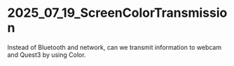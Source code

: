 # 2025_07_19_ScreenColorTransmission
Instead of Bluetooth and network, can we transmit information to webcam and Quest3 by using Color.
